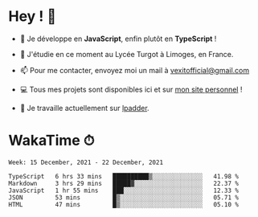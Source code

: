 # Hey ! 🌃

- 🔭 Je développe en **JavaScript**, enfin plutôt en **TypeScript** !

- 🌱 J'étudie en ce moment au Lycée Turgot à Limoges, en France.

- 📫 Pour me contacter, envoyez moi un mail à <a href="mailto:vexitofficial@gmail.com">vexitofficial@gmail.com</a>

- 💻 Tous mes projets sont disponibles ici et sur <a href="https://www.vexcited.me">mon site personnel</a> !

- 👀 Je travaille actuellement sur [lpadder](https://github.com/Vexcited/lpadder).

# WakaTime ⏱

<!--START_SECTION:waka-->
```text
Week: 15 December, 2021 - 22 December, 2021

TypeScript   6 hrs 33 mins   ██████████▒░░░░░░░░░░░░░░   41.98 % 
Markdown     3 hrs 29 mins   █████▓░░░░░░░░░░░░░░░░░░░   22.37 % 
JavaScript   1 hr 55 mins    ███░░░░░░░░░░░░░░░░░░░░░░   12.33 % 
JSON         53 mins         █▒░░░░░░░░░░░░░░░░░░░░░░░   05.71 % 
HTML         47 mins         █▒░░░░░░░░░░░░░░░░░░░░░░░   05.10 % 
```
<!--END_SECTION:waka-->
